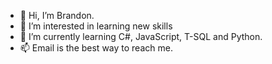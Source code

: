 - 👋 Hi, I’m Brandon.
- 👀 I’m interested in learning new skills
- 🌱 I’m currently learning C#, JavaScript, T-SQL and Python.
- 📫 Email is the best way to reach me.
